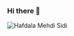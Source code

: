 ### Hi there 👋
![Hafdala Mehdi Sidi](https://github.com/hafdalamehdisidi/hafdalamehdisidi/assets/80782300/30198a8f-1740-4454-89df-9d2335f3d359)
<!--
**hafdalamehdisidi/hafdalamehdisidi** is a ✨ _special_ ✨ repository because its `README.md` (this file) appears on your GitHub profile.

Here are some ideas to get you started:

- 🔭 I’m currently working on ...
- 🌱 I’m currently learning ...
- 👯 I’m looking to collaborate on ...
- 🤔 I’m looking for help with ...
- 💬 Ask me about ...
- 📫 How to reach me: ...
- 😄 Pronouns: ...
- ⚡ Fun fact: ...
-->
